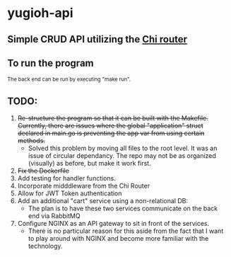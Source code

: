 # yugioh-api

## Simple CRUD API utilizing the [Chi router](https://github.com/go-chi/chi)

## To run the program

<sub>The back end can be run by executing "make run".</sub>

## TODO:

1. ~~Re-structure the program so that it can be built with the Makefile. Currently, there are issues where the global "application" struct declared in main.go is preventing the app var from using certain methods.~~
   - Solved this problem by moving all files to the root level. It was an issue of circular dependancy. The repo may not be as organized (visually) as before, but make it work first.
2. ~~Fix the Dockerfile~~
3. Add testing for handler functions.
4. Incorporate midddleware from the Chi Router
5. Allow for JWT Token authentication
6. Add an additional "cart" service using a non-relational DB:
   - The plan is to have these two services communicate on the back end via RabbitMQ
7. Configure NGINX as an API gateway to sit in front of the services.
   - There is no particular reason for this aside from the fact that I want to play around with NGINX and become more familiar with the technology.
